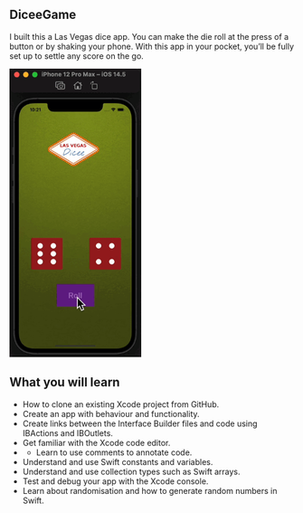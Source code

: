 ## DiceeGame

I built this a Las Vegas dice app. You can make the die roll at the press of a button or by shaking your phone. With this app in your pocket, you’ll be fully set up to settle any score on the go.

<img alt="image" src="DiceeGame.gif" height = 510 width = 233> </img> 

## What you will learn

* How to clone an existing Xcode project from GitHub.
* Create an app with behaviour and functionality.
* Create links between the Interface Builder files and code using IBActions and IBOutlets.
* Get familiar with the Xcode code editor.
* * Learn to use comments to annotate code.
* Understand and use Swift constants and variables.
* Understand and use collection types such as Swift arrays.
* Test and debug your app with the Xcode console.
* Learn about randomisation and how to generate random numbers in Swift.